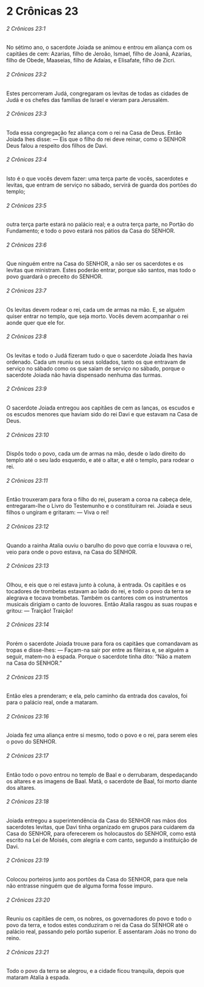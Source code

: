 # 2 Crônicas 23

###### 2 Crônicas 23:1

No sétimo ano, o sacerdote Joiada se animou e entrou em aliança com os capitães de cem: Azarias, filho de Jeroão, Ismael, filho de Joanã, Azarias, filho de Obede, Maaseias, filho de Adaías, e Elisafate, filho de Zicri.

###### 2 Crônicas 23:2

Estes percorreram Judá, congregaram os levitas de todas as cidades de Judá e os chefes das famílias de Israel e vieram para Jerusalém.

###### 2 Crônicas 23:3

Toda essa congregação fez aliança com o rei na Casa de Deus. Então Joiada lhes disse: — Eis que o filho do rei deve reinar, como o SENHOR Deus falou a respeito dos filhos de Davi.

###### 2 Crônicas 23:4

Isto é o que vocês devem fazer: uma terça parte de vocês, sacerdotes e levitas, que entram de serviço no sábado, servirá de guarda dos portões do templo;

###### 2 Crônicas 23:5

outra terça parte estará no palácio real; e a outra terça parte, no Portão do Fundamento; e todo o povo estará nos pátios da Casa do SENHOR.

###### 2 Crônicas 23:6

Que ninguém entre na Casa do SENHOR, a não ser os sacerdotes e os levitas que ministram. Estes poderão entrar, porque são santos, mas todo o povo guardará o preceito do SENHOR.

###### 2 Crônicas 23:7

Os levitas devem rodear o rei, cada um de armas na mão. E, se alguém quiser entrar no templo, que seja morto. Vocês devem acompanhar o rei aonde quer que ele for.

###### 2 Crônicas 23:8

Os levitas e todo o Judá fizeram tudo o que o sacerdote Joiada lhes havia ordenado. Cada um reuniu os seus soldados, tanto os que entravam de serviço no sábado como os que saíam de serviço no sábado, porque o sacerdote Joiada não havia dispensado nenhuma das turmas.

###### 2 Crônicas 23:9

O sacerdote Joiada entregou aos capitães de cem as lanças, os escudos e os escudos menores que haviam sido do rei Davi e que estavam na Casa de Deus.

###### 2 Crônicas 23:10

Dispôs todo o povo, cada um de armas na mão, desde o lado direito do templo até o seu lado esquerdo, e até o altar, e até o templo, para rodear o rei.

###### 2 Crônicas 23:11

Então trouxeram para fora o filho do rei, puseram a coroa na cabeça dele, entregaram-lhe o Livro do Testemunho e o constituíram rei. Joiada e seus filhos o ungiram e gritaram: — Viva o rei!

###### 2 Crônicas 23:12

Quando a rainha Atalia ouviu o barulho do povo que corria e louvava o rei, veio para onde o povo estava, na Casa do SENHOR.

###### 2 Crônicas 23:13

Olhou, e eis que o rei estava junto à coluna, à entrada. Os capitães e os tocadores de trombetas estavam ao lado do rei, e todo o povo da terra se alegrava e tocava trombetas. Também os cantores com os instrumentos musicais dirigiam o canto de louvores. Então Atalia rasgou as suas roupas e gritou: — Traição! Traição!

###### 2 Crônicas 23:14

Porém o sacerdote Joiada trouxe para fora os capitães que comandavam as tropas e disse-lhes: — Façam-na sair por entre as fileiras e, se alguém a seguir, matem-no à espada. Porque o sacerdote tinha dito: “Não a matem na Casa do SENHOR.”

###### 2 Crônicas 23:15

Então eles a prenderam; e ela, pelo caminho da entrada dos cavalos, foi para o palácio real, onde a mataram.

###### 2 Crônicas 23:16

Joiada fez uma aliança entre si mesmo, todo o povo e o rei, para serem eles o povo do SENHOR.

###### 2 Crônicas 23:17

Então todo o povo entrou no templo de Baal e o derrubaram, despedaçando os altares e as imagens de Baal. Matã, o sacerdote de Baal, foi morto diante dos altares.

###### 2 Crônicas 23:18

Joiada entregou a superintendência da Casa do SENHOR nas mãos dos sacerdotes levitas, que Davi tinha organizado em grupos para cuidarem da Casa do SENHOR, para oferecerem os holocaustos do SENHOR, como está escrito na Lei de Moisés, com alegria e com canto, segundo a instituição de Davi.

###### 2 Crônicas 23:19

Colocou porteiros junto aos portões da Casa do SENHOR, para que nela não entrasse ninguém que de alguma forma fosse impuro.

###### 2 Crônicas 23:20

Reuniu os capitães de cem, os nobres, os governadores do povo e todo o povo da terra, e todos estes conduziram o rei da Casa do SENHOR até o palácio real, passando pelo portão superior. E assentaram Joás no trono do reino.

###### 2 Crônicas 23:21

Todo o povo da terra se alegrou, e a cidade ficou tranquila, depois que mataram Atalia à espada.

